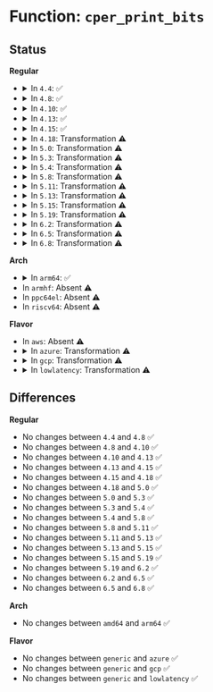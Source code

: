 # Function: <code>cper_print_bits</code>

## Status
<b>Regular</b>
<ul>
<li>
<details>
<summary>In <code>4.4</code>: ✅</summary>

```c
void cper_print_bits(const char *pfx, unsigned int bits, const const char * *strs, unsigned int strs_size);
```

**Collision:** Unique Global

**Inline:** No

**Transformation:** False

**Instances:**

```
In drivers/firmware/efi/cper.c (ffffffff816d3c30)
Location: drivers/firmware/efi/cper.c:81
Inline: False
Direct callers:
  - drivers/pci/pcie/aer/aerdrv_errprint.c:cper_print_aer
  - drivers/pci/pcie/aer/aerdrv_errprint.c:cper_print_aer
  - drivers/pci/pcie/aer/aerdrv_errprint.c:cper_print_aer
  - drivers/firmware/efi/cper.c:cper_estatus_print_section
  - drivers/firmware/efi/cper.c:cper_estatus_print_section
```
**Symbols:**

```
ffffffff816d3c30-ffffffff816d3d71: cper_print_bits (STB_GLOBAL)
```
</details>
</li>
<li>
<details>
<summary>In <code>4.8</code>: ✅</summary>

```c
void cper_print_bits(const char *pfx, unsigned int bits, const const char * *strs, unsigned int strs_size);
```

**Collision:** Unique Global

**Inline:** No

**Transformation:** False

**Instances:**

```
In drivers/firmware/efi/cper.c (ffffffff817375f0)
Location: drivers/firmware/efi/cper.c:81
Inline: False
Direct callers:
  - drivers/pci/pcie/aer/aerdrv_errprint.c:cper_print_aer
  - drivers/pci/pcie/aer/aerdrv_errprint.c:cper_print_aer
  - drivers/pci/pcie/aer/aerdrv_errprint.c:cper_print_aer
  - drivers/firmware/efi/cper.c:cper_estatus_print_section
  - drivers/firmware/efi/cper.c:cper_estatus_print_section
```
**Symbols:**

```
ffffffff817375f0-ffffffff81737731: cper_print_bits (STB_GLOBAL)
```
</details>
</li>
<li>
<details>
<summary>In <code>4.10</code>: ✅</summary>

```c
void cper_print_bits(const char *pfx, unsigned int bits, const const char * *strs, unsigned int strs_size);
```

**Collision:** Unique Global

**Inline:** No

**Transformation:** False

**Instances:**

```
In drivers/firmware/efi/cper.c (ffffffff8176a790)
Location: drivers/firmware/efi/cper.c:81
Inline: False
Direct callers:
  - drivers/pci/pcie/aer/aerdrv_errprint.c:cper_print_aer
  - drivers/pci/pcie/aer/aerdrv_errprint.c:cper_print_aer
  - drivers/pci/pcie/aer/aerdrv_errprint.c:cper_print_aer
  - drivers/firmware/efi/cper.c:cper_estatus_print_section
  - drivers/firmware/efi/cper.c:cper_estatus_print_section
```
**Symbols:**

```
ffffffff8176a790-ffffffff8176a8d1: cper_print_bits (STB_GLOBAL)
```
</details>
</li>
<li>
<details>
<summary>In <code>4.13</code>: ✅</summary>

```c
void cper_print_bits(const char *pfx, unsigned int bits, const const char * *strs, unsigned int strs_size);
```

**Collision:** Unique Global

**Inline:** No

**Transformation:** False

**Instances:**

```
In drivers/firmware/efi/cper.c (ffffffff81788b20)
Location: drivers/firmware/efi/cper.c:85
Inline: False
Direct callers:
  - drivers/pci/pcie/aer/aerdrv_errprint.c:cper_print_aer
  - drivers/pci/pcie/aer/aerdrv_errprint.c:cper_print_aer
  - drivers/pci/pcie/aer/aerdrv_errprint.c:cper_print_aer
  - drivers/firmware/efi/cper.c:cper_estatus_print_section
  - drivers/firmware/efi/cper.c:cper_estatus_print_section
```
**Symbols:**

```
ffffffff81788b20-ffffffff81788c61: cper_print_bits (STB_GLOBAL)
```
</details>
</li>
<li>
<details>
<summary>In <code>4.15</code>: ✅</summary>

```c
void cper_print_bits(const char *pfx, unsigned int bits, const const char * *strs, unsigned int strs_size);
```

**Collision:** Unique Global

**Inline:** No

**Transformation:** False

**Instances:**

```
In drivers/firmware/efi/cper.c (ffffffff817fefe0)
Location: drivers/firmware/efi/cper.c:85
Inline: False
Direct callers:
  - drivers/pci/pcie/aer/aerdrv_errprint.c:cper_print_aer
  - drivers/pci/pcie/aer/aerdrv_errprint.c:cper_print_aer
  - drivers/pci/pcie/aer/aerdrv_errprint.c:cper_print_aer
  - drivers/firmware/efi/cper.c:cper_estatus_print_section
  - drivers/firmware/efi/cper.c:cper_estatus_print_section
```
**Symbols:**

```
ffffffff817fefe0-ffffffff817ff121: cper_print_bits (STB_GLOBAL)
```
</details>
</li>
<li>
<details>
<summary>In <code>4.18</code>: Transformation ⚠️</summary>

```c
void cper_print_bits(const char *pfx, unsigned int bits, const const char * *strs, unsigned int strs_size);
```

**Collision:** Unique Global

**Inline:** No

**Transformation:** True

**Instances:**

```
In drivers/firmware/efi/cper.c (0)
Location: drivers/firmware/efi/cper.c:83
Inline: False
Direct callers:
  - drivers/firmware/efi/cper.c:cper_estatus_print_section
  - drivers/firmware/efi/cper.c:cper_estatus_print_section
```
**Symbols:**

```
ffffffff81848ba6-ffffffff81848be4: cper_print_bits.cold.6 (STB_LOCAL)
ffffffff818487f0-ffffffff81848904: cper_print_bits (STB_GLOBAL)
```
</details>
</li>
<li>
<details>
<summary>In <code>5.0</code>: Transformation ⚠️</summary>

```c
void cper_print_bits(const char *pfx, unsigned int bits, const const char * *strs, unsigned int strs_size);
```

**Collision:** Unique Global

**Inline:** No

**Transformation:** True

**Instances:**

```
In drivers/firmware/efi/cper.c (0)
Location: drivers/firmware/efi/cper.c:96
Inline: False
Direct callers:
  - drivers/firmware/efi/cper.c:cper_estatus_print_section
  - drivers/firmware/efi/cper.c:cper_estatus_print_section
```
**Symbols:**

```
ffffffff81874e16-ffffffff81874e54: cper_print_bits.cold.6 (STB_LOCAL)
ffffffff81874a60-ffffffff81874b74: cper_print_bits (STB_GLOBAL)
```
</details>
</li>
<li>
<details>
<summary>In <code>5.3</code>: Transformation ⚠️</summary>

```c
void cper_print_bits(const char *pfx, unsigned int bits, const const char * *strs, unsigned int strs_size);
```

**Collision:** Unique Global

**Inline:** No

**Transformation:** True

**Instances:**

```
In drivers/firmware/efi/cper.c (0)
Location: drivers/firmware/efi/cper.c:84
Inline: False
Direct callers:
  - drivers/firmware/efi/cper.c:cper_estatus_print_section
  - drivers/firmware/efi/cper.c:cper_estatus_print_section
```
**Symbols:**

```
ffffffff818b9049-ffffffff818b9087: cper_print_bits.cold (STB_LOCAL)
ffffffff818b8c90-ffffffff818b8da4: cper_print_bits (STB_GLOBAL)
```
</details>
</li>
<li>
<details>
<summary>In <code>5.4</code>: Transformation ⚠️</summary>

```c
void cper_print_bits(const char *pfx, unsigned int bits, const const char * *strs, unsigned int strs_size);
```

**Collision:** Unique Global

**Inline:** No

**Transformation:** True

**Instances:**

```
In drivers/firmware/efi/cper.c (0)
Location: drivers/firmware/efi/cper.c:84
Inline: False
Direct callers:
  - drivers/firmware/efi/cper.c:cper_estatus_print_section
  - drivers/firmware/efi/cper.c:cper_estatus_print_section
```
**Symbols:**

```
ffffffff818eba49-ffffffff818eba87: cper_print_bits.cold (STB_LOCAL)
ffffffff818eb690-ffffffff818eb7a4: cper_print_bits (STB_GLOBAL)
```
</details>
</li>
<li>
<details>
<summary>In <code>5.8</code>: Transformation ⚠️</summary>

```c
void cper_print_bits(const char *pfx, unsigned int bits, const const char * *strs, unsigned int strs_size);
```

**Collision:** Unique Global

**Inline:** No

**Transformation:** True

**Instances:**

```
In drivers/firmware/efi/cper.c (0)
Location: drivers/firmware/efi/cper.c:84
Inline: False
Direct callers:
  - drivers/firmware/efi/cper.c:cper_print_proc_generic
  - drivers/firmware/efi/cper.c:cper_print_proc_generic
```
**Symbols:**

```
ffffffff819bf2e6-ffffffff819bf324: cper_print_bits.cold (STB_LOCAL)
ffffffff819bee00-ffffffff819bef14: cper_print_bits (STB_GLOBAL)
```
</details>
</li>
<li>
<details>
<summary>In <code>5.11</code>: Transformation ⚠️</summary>

```c
void cper_print_bits(const char *pfx, unsigned int bits, const const char * *strs, unsigned int strs_size);
```

**Collision:** Unique Global

**Inline:** No

**Transformation:** True

**Instances:**

```
In drivers/firmware/efi/cper.c (0)
Location: drivers/firmware/efi/cper.c:84
Inline: False
Direct callers:
  - drivers/firmware/efi/cper.c:cper_print_proc_generic
  - drivers/firmware/efi/cper.c:cper_print_proc_generic
```
**Symbols:**

```
ffffffff81c2c07e-ffffffff81c2c0bc: cper_print_bits.cold (STB_LOCAL)
ffffffff819c0870-ffffffff819c0984: cper_print_bits (STB_GLOBAL)
```
</details>
</li>
<li>
<details>
<summary>In <code>5.13</code>: Transformation ⚠️</summary>

```c
void cper_print_bits(const char *pfx, unsigned int bits, const const char * *strs, unsigned int strs_size);
```

**Collision:** Unique Global

**Inline:** No

**Transformation:** True

**Instances:**

```
In drivers/firmware/efi/cper.c (0)
Location: drivers/firmware/efi/cper.c:84
Inline: False
Direct callers:
  - drivers/firmware/efi/cper.c:cper_print_proc_generic
  - drivers/firmware/efi/cper.c:cper_print_proc_generic
```
**Symbols:**

```
ffffffff81c1e2f0-ffffffff81c1e32e: cper_print_bits.cold (STB_LOCAL)
ffffffff819a4f70-ffffffff819a5084: cper_print_bits (STB_GLOBAL)
```
</details>
</li>
<li>
<details>
<summary>In <code>5.15</code>: Transformation ⚠️</summary>

```c
void cper_print_bits(const char *pfx, unsigned int bits, const const char * *strs, unsigned int strs_size);
```

**Collision:** Unique Global

**Inline:** No

**Transformation:** True

**Instances:**

```
In drivers/firmware/efi/cper.c (0)
Location: drivers/firmware/efi/cper.c:82
Inline: False
Direct callers:
  - drivers/firmware/efi/cper.c:cper_print_proc_generic
  - drivers/firmware/efi/cper.c:cper_print_proc_generic
```
**Symbols:**

```
ffffffff81d2f7f7-ffffffff81d2f84e: cper_print_bits.cold (STB_LOCAL)
ffffffff81a521e0-ffffffff81a52300: cper_print_bits (STB_GLOBAL)
```
</details>
</li>
<li>
<details>
<summary>In <code>5.19</code>: Transformation ⚠️</summary>

```c
void cper_print_bits(const char *pfx, unsigned int bits, const const char * *strs, unsigned int strs_size);
```

**Collision:** Unique Global

**Inline:** No

**Transformation:** True

**Instances:**

```
In drivers/firmware/efi/cper.c (0)
Location: drivers/firmware/efi/cper.c:82
Inline: False
Direct callers:
  - drivers/firmware/efi/cper.c:cper_print_proc_generic
  - drivers/firmware/efi/cper.c:cper_print_proc_generic
```
**Symbols:**

```
ffffffff81efbad2-ffffffff81efbb29: cper_print_bits.cold (STB_LOCAL)
ffffffff81bc0e10-ffffffff81bc0f70: cper_print_bits (STB_GLOBAL)
```
</details>
</li>
<li>
<details>
<summary>In <code>6.2</code>: Transformation ⚠️</summary>

```c
void cper_print_bits(const char *pfx, unsigned int bits, const const char * *strs, unsigned int strs_size);
```

**Collision:** Unique Global

**Inline:** No

**Transformation:** True

**Instances:**

```
In drivers/firmware/efi/cper.c (0)
Location: drivers/firmware/efi/cper.c:83
Inline: False
Direct callers:
  - drivers/firmware/efi/cper.c:cper_print_proc_generic
  - drivers/firmware/efi/cper.c:cper_print_proc_generic
```
**Symbols:**

```
ffffffff820a9e7d-ffffffff820a9e96: cper_print_bits.cold (STB_LOCAL)
ffffffff81d65040-ffffffff81d651bf: cper_print_bits (STB_GLOBAL)
```
</details>
</li>
<li>
<details>
<summary>In <code>6.5</code>: Transformation ⚠️</summary>

```c
void cper_print_bits(const char *pfx, unsigned int bits, const const char * *strs, unsigned int strs_size);
```

**Collision:** Unique Global

**Inline:** No

**Transformation:** True

**Instances:**

```
In drivers/firmware/efi/cper.c (0)
Location: drivers/firmware/efi/cper.c:83
Inline: False
Direct callers:
  - drivers/firmware/efi/cper.c:cper_print_proc_generic
  - drivers/firmware/efi/cper.c:cper_print_proc_generic
```
**Symbols:**

```
ffffffff8212b22b-ffffffff8212b244: cper_print_bits.cold (STB_LOCAL)
ffffffff81dd0170-ffffffff81dd02ef: cper_print_bits (STB_GLOBAL)
```
</details>
</li>
<li>
<details>
<summary>In <code>6.8</code>: Transformation ⚠️</summary>

```c
void cper_print_bits(const char *pfx, unsigned int bits, const const char * *strs, unsigned int strs_size);
```

**Collision:** Unique Global

**Inline:** No

**Transformation:** True

**Instances:**

```
In drivers/firmware/efi/cper.c (0)
Location: drivers/firmware/efi/cper.c:83
Inline: False
Direct callers:
  - drivers/firmware/efi/cper.c:cper_print_proc_generic
  - drivers/firmware/efi/cper.c:cper_print_proc_generic
```
**Symbols:**

```
ffffffff8220cff4-ffffffff8220d00d: cper_print_bits.cold (STB_LOCAL)
ffffffff81e88ea0-ffffffff81e8901f: cper_print_bits (STB_GLOBAL)
```
</details>
</li>
</ul>
<b>Arch</b>
<ul>
<li>
<details>
<summary>In <code>arm64</code>: ✅</summary>

```c
void cper_print_bits(const char *pfx, unsigned int bits, const const char * *strs, unsigned int strs_size);
```

**Collision:** Unique Global

**Inline:** No

**Transformation:** False

**Instances:**

```
In drivers/firmware/efi/cper.c (ffff800010b5e920)
Location: drivers/firmware/efi/cper.c:84
Inline: False
Direct callers:
  - drivers/firmware/efi/cper.c:cper_estatus_print_section
  - drivers/firmware/efi/cper.c:cper_estatus_print_section
```
**Symbols:**

```
ffff800010b5e920-ffff800010b5ea78: cper_print_bits (STB_GLOBAL)
```
</details>
</li>
<li>
In <code>armhf</code>: Absent ⚠️
</li>
<li>
In <code>ppc64el</code>: Absent ⚠️
</li>
<li>
In <code>riscv64</code>: Absent ⚠️
</li>
</ul>
<b>Flavor</b>
<ul>
<li>
In <code>aws</code>: Absent ⚠️
</li>
<li>
<details>
<summary>In <code>azure</code>: Transformation ⚠️</summary>

```c
void cper_print_bits(const char *pfx, unsigned int bits, const const char * *strs, unsigned int strs_size);
```

**Collision:** Unique Global

**Inline:** No

**Transformation:** True

**Instances:**

```
In drivers/firmware/efi/cper.c (0)
Location: drivers/firmware/efi/cper.c:84
Inline: False
Direct callers:
  - drivers/firmware/efi/cper.c:cper_estatus_print_section
  - drivers/firmware/efi/cper.c:cper_estatus_print_section
```
**Symbols:**

```
ffffffff81846149-ffffffff81846187: cper_print_bits.cold (STB_LOCAL)
ffffffff81845d90-ffffffff81845ea4: cper_print_bits (STB_GLOBAL)
```
</details>
</li>
<li>
<details>
<summary>In <code>gcp</code>: Transformation ⚠️</summary>

```c
void cper_print_bits(const char *pfx, unsigned int bits, const const char * *strs, unsigned int strs_size);
```

**Collision:** Unique Global

**Inline:** No

**Transformation:** True

**Instances:**

```
In drivers/firmware/efi/cper.c (0)
Location: drivers/firmware/efi/cper.c:84
Inline: False
Direct callers:
  - drivers/firmware/efi/cper.c:cper_estatus_print_section
  - drivers/firmware/efi/cper.c:cper_estatus_print_section
```
**Symbols:**

```
ffffffff818e08a9-ffffffff818e08e7: cper_print_bits.cold (STB_LOCAL)
ffffffff818e04f0-ffffffff818e0604: cper_print_bits (STB_GLOBAL)
```
</details>
</li>
<li>
<details>
<summary>In <code>lowlatency</code>: Transformation ⚠️</summary>

```c
void cper_print_bits(const char *pfx, unsigned int bits, const const char * *strs, unsigned int strs_size);
```

**Collision:** Unique Global

**Inline:** No

**Transformation:** True

**Instances:**

```
In drivers/firmware/efi/cper.c (0)
Location: drivers/firmware/efi/cper.c:84
Inline: False
Direct callers:
  - drivers/firmware/efi/cper.c:cper_estatus_print_section
  - drivers/firmware/efi/cper.c:cper_estatus_print_section
```
**Symbols:**

```
ffffffff818fd349-ffffffff818fd387: cper_print_bits.cold (STB_LOCAL)
ffffffff818fcf90-ffffffff818fd0a4: cper_print_bits (STB_GLOBAL)
```
</details>
</li>
</ul>

## Differences
<b>Regular</b>
<ul>
<li>
No changes between <code>4.4</code> and <code>4.8</code> ✅
</li>
<li>
No changes between <code>4.8</code> and <code>4.10</code> ✅
</li>
<li>
No changes between <code>4.10</code> and <code>4.13</code> ✅
</li>
<li>
No changes between <code>4.13</code> and <code>4.15</code> ✅
</li>
<li>
No changes between <code>4.15</code> and <code>4.18</code> ✅
</li>
<li>
No changes between <code>4.18</code> and <code>5.0</code> ✅
</li>
<li>
No changes between <code>5.0</code> and <code>5.3</code> ✅
</li>
<li>
No changes between <code>5.3</code> and <code>5.4</code> ✅
</li>
<li>
No changes between <code>5.4</code> and <code>5.8</code> ✅
</li>
<li>
No changes between <code>5.8</code> and <code>5.11</code> ✅
</li>
<li>
No changes between <code>5.11</code> and <code>5.13</code> ✅
</li>
<li>
No changes between <code>5.13</code> and <code>5.15</code> ✅
</li>
<li>
No changes between <code>5.15</code> and <code>5.19</code> ✅
</li>
<li>
No changes between <code>5.19</code> and <code>6.2</code> ✅
</li>
<li>
No changes between <code>6.2</code> and <code>6.5</code> ✅
</li>
<li>
No changes between <code>6.5</code> and <code>6.8</code> ✅
</li>
</ul>
<b>Arch</b>
<ul>
<li>
No changes between <code>amd64</code> and <code>arm64</code> ✅
</li>
</ul>
<b>Flavor</b>
<ul>
<li>
No changes between <code>generic</code> and <code>azure</code> ✅
</li>
<li>
No changes between <code>generic</code> and <code>gcp</code> ✅
</li>
<li>
No changes between <code>generic</code> and <code>lowlatency</code> ✅
</li>
</ul>
